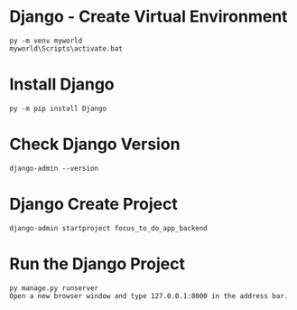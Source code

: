 # Django - Create Virtual Environment
	py -m venv myworld
	myworld\Scripts\activate.bat

# Install Django
	py -m pip install Django
	
# Check Django Version
	django-admin --version

# Django Create Project
	django-admin startproject focus_to_do_app_backend
 
# Run the Django Project
	py manage.py runserver
	Open a new browser window and type 127.0.0.1:8000 in the address bar.